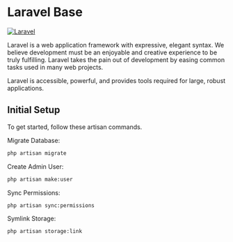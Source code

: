 # Laravel Base

[![Laravel](https://img.shields.io/badge/Laravel-%23FF2D20.svg?style=for-the-badge&logo=laravel&logoColor=white)](https://laravel.com/)

Laravel is a web application framework with expressive, elegant syntax. We believe development must be an enjoyable and creative experience to be truly fulfilling. Laravel takes the pain out of development by easing common tasks used in many web projects.

Laravel is accessible, powerful, and provides tools required for large, robust applications.

## Initial Setup

To get started, follow these artisan commands.

Migrate Database:

```bash
php artisan migrate
```

Create Admin User:

```bash
php artisan make:user
```

Sync Permissions:

```bash
php artisan sync:permissions
```

Symlink Storage:

```bash
php artisan storage:link
```
